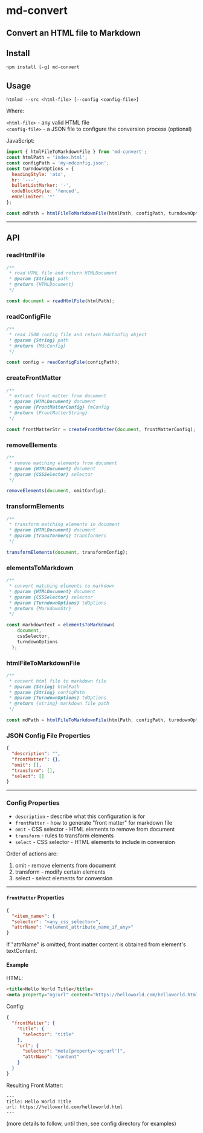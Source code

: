 # md-convert

Convert an HTML file to Markdown
---

## Install

```shell
npm install [-g] md-convert
```

## Usage

```shell
htmlmd --src <html-file> [--config <config-file>]
```

Where:

`<html-file>` - any valid HTML file  
`<config-file>` - a JSON file to configure the conversion process (optional)

JavaScript:
```javascript
import { htmlFileToMarkdownFile } from 'md-convert';
const htmlPath = 'index.html';
const configPath = 'my-mdconfig.json';
const turndownOptions = {
  headingStyle: 'atx',
  hr: '---',
  bulletListMarker: '-',
  codeBlockStyle: 'fenced',
  emDelimiter: '*'
};

const mdPath = htmlFileToMarkdownFile(htmlPath, configPath, turndownOptions);
```
---

## API

### readHtmlFile
```javascript
/**
 * read HTML file and return HTMLDocument
 * @param {String} path
 * @return {HTMLDocument}
 */

const document = readHtmlFile(htmlPath);
```

### readConfigFile
```javascript
/**
 * read JSON config file and return MdcConfig object
 * @param {String} path
 * @return {MdcConfig}
 */

const config = readConfigFile(configPath);
```

### createFrontMatter
```javascript
/**
 * extract front matter from document
 * @param {HTMLDocument} document
 * @param {FrontMatterConfig} fmConfig
 * @return {FrontMatterString}
 */

const frontMatterStr = createFrontMatter(document, frontMatterConfig);
```

### removeElements
```javascript
/**
 * remove matching elements from document
 * @param {HTMLDocument} document
 * @param {CSSSelector} selector
 */

removeElements(document, omitConfig);
```

### transformElements
```javascript
/**
 * transform matching elements in document
 * @param {HTMLDocument} document
 * @param {Transformers} transformers
 */

transformElements(document, transformConfig);
```

### elementsToMarkdown
```javascript
/**
 * convert matching elements to markdown
 * @param {HTMLDocument} document
 * @param {CSSSelector} selector
 * @param {TurndownOptions} tdOptions
 * @return {MarkdownStr}
 */

const markdownText = elementsToMarkdown(
    document,
    cssSelector,
    turndownOptions
  );
```

### htmlFileToMarkdownFile
```javascript
/**
 * convert html file to markdown file
 * @param {String} htmlPath
 * @param {String} configPath
 * @param {TurndownOptions} tdOptions
 * @return {string} markdown file path
 */

const mdPath = htmlFileToMarkdownFile(htmlPath, configPath, turndownOptions);
```

### JSON Config File Properties

```JSON
{
  "description": "",
  "frontMatter": {},
  "omit": [],
  "transform": [],
  "select": []
}
```

---

### Config Properties

- `description` - describe what this configuration is for
- `frontMatter` - how to generate "front matter" for markdown file
- `omit` - CSS selector - HTML elements to remove from document
- `transform` - rules to transform elements
- `select` - CSS selector - HTML elements to include in conversion

Order of actions are:

1. omit - remove elements from documemt
2. transform - modify certain elements
3. select - select elements for conversion

---

#### `frontMatter` Properties

```JSON
{
  "<item_name>": {
  "selector": "<any_css_selector>",
  "attrName": "<element_attribute_name_if_any>"
}
```
If "attrName" is omitted, front matter content is obtained from element's textContent.

#### Example

HTML:

```html
<title>Hello World Title</title>
<meta property="og:url" content="https://helloworld.com/helloworld.html">
```

Config:

```json
{
  "frontMatter": {
    "title": {
      "selector": "title"
    },
    "url": {
      "selector": "meta[property='og:url']",
      "attrName": "content"
    }
  }
}
```

Resulting Front Matter:

```text
---
title: Hello World Title  
url: https://helloworld.com/helloworld.html  
---
```

(more details to follow, until then, see config directory for examples)
